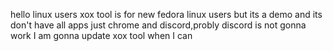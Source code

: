 hello linux users xox tool is for new fedora linux users but its a demo and its don't have all apps just chrome and discord,probly discord is not gonna work 
I am gonna update xox tool when I can
